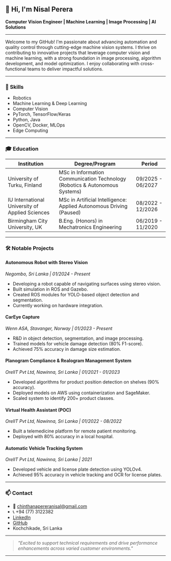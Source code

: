 ## 👋 Hi, I'm Nisal Perera

**Computer Vision Engineer | Machine Learning | Image Processing | AI Solutions**

---

Welcome to my GitHub! I'm passionate about advancing automation and quality control through cutting-edge machine vision systems. I thrive on contributing to innovative projects that leverage computer vision and machine learning, with a strong foundation in image processing, algorithm development, and model optimization. I enjoy collaborating with cross-functional teams to deliver impactful solutions.

---

### 🚀 Skills

- Robotics
- Machine Learning & Deep Learning
- Computer Vision
- PyTorch, TensorFlow/Keras
- Python, Java
- OpenCV, Docker, MLOps
- Edge Computing

---

### 🎓 Education

| Institution                                    | Degree/Program                                                          | Period           |
|------------------------------------------------|-------------------------------------------------------------------------|------------------|
| University of Turku, Finland                   | MSc in Information Communication Technology (Robotics & Autonomous Systems) | 09/2025 - 06/2027|
| IU International University of Applied Sciences | MSc in Artificial Intelligence: Applied Autonomous Driving (Paused)      | 08/2022 - 12/2026|
| Birmingham City University, UK                  | B.Eng. (Honors) in Mechatronics Engineering                             | 06/2019 - 11/2020|

---

### 🛠️ Notable Projects

#### **Autonomous Robot with Stereo Vision**  
*Negombo, Sri Lanka | 01/2024 - Present*

- Developing a robot capable of navigating surfaces using stereo vision.
- Built simulation in ROS and Gazebo.
- Created ROS modules for YOLO-based object detection and segmentation.
- Currently working on hardware integration.

#### **CarEye Capture**  
*Wenn ASA, Stavanger, Norway | 01/2023 - Present*

- R&D in object detection, segmentation, and image processing.
- Trained models for vehicle damage detection (80% F1-score).
- Achieved 75% accuracy in damage size estimation.

#### **Planogram Compliance & Realogram Management System**  
*OrelIT Pvt Ltd, Nawinna, Sri Lanka | 01/2021 - 01/2023*

- Developed algorithms for product position detection on shelves (90% accuracy).
- Deployed models on AWS using containerization and SageMaker.
- Scaled system to identify 200+ product classes.

#### **Virtual Health Assistant (POC)**  
*OrelIT Pvt Ltd, Nawinna, Sri Lanka | 01/2022 - 08/2022*

- Built a telemedicine platform for remote patient monitoring.
- Deployed with 80% accuracy in a local hospital.

#### **Automatic Vehicle Tracking System**  
*OrelIT Pvt Ltd, Nawinna, Sri Lanka | 2021*

- Developed vehicle and license plate detection using YOLOv4.
- Achieved 95% accuracy in vehicle tracking and OCR for license plates.

---

### 📫 Contact

- 📧 chinthanapereranisal@gmail.com
- 📞 +94 (77) 3122382
- [LinkedIn](https://www.linkedin.com/in/nisalperera/)
- [GitHub](https://github.com/nisalperera/)
- Kochchikade, Sri Lanka

---

> *"Excited to support technical requirements and drive performance enhancements across varied customer environments."*

---
